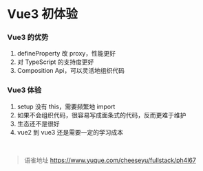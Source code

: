 # Vue3 初体验
### Vue3 的优势

1. defineProperty 改 proxy，性能更好
2. 对 TypeScript 的支持度更好
3. Composition Api，可以灵活地组织代码

### Vue3 体验

1. setup 没有 this，需要频繁地 import
2. 如果不会组织代码，很容易写成面条式的代码，反而更难于维护
3. 生态还不是很好
4. vue2 到 vue3 还是需要一定的学习成本

<br>
  
> 语雀地址 https://www.yuque.com/cheeseyu/fullstack/ph4l67